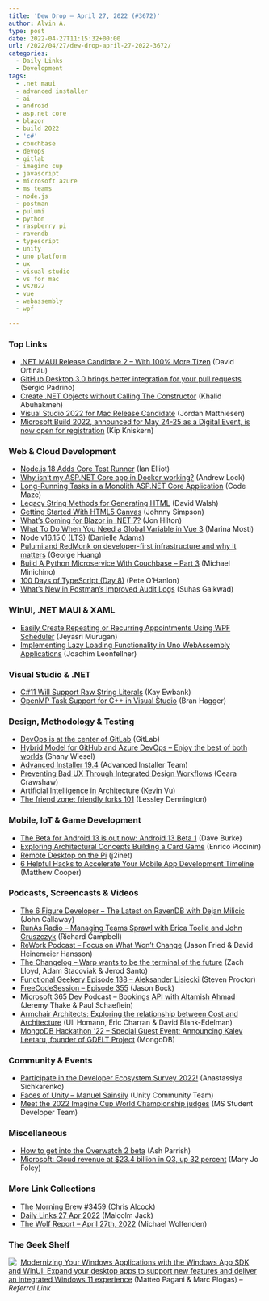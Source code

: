 ```yaml
---
title: 'Dew Drop – April 27, 2022 (#3672)'
author: Alvin A.
type: post
date: 2022-04-27T11:15:32+00:00
url: /2022/04/27/dew-drop-april-27-2022-3672/
categories:
  - Daily Links
  - Development
tags:
  - .net maui
  - advanced installer
  - ai
  - android
  - asp.net core
  - blazor
  - build 2022
  - 'c#'
  - couchbase
  - devops
  - gitlab
  - imagine cup
  - javascript
  - microsoft azure
  - ms teams
  - node.js
  - postman
  - pulumi
  - python
  - raspberry pi
  - ravendb
  - typescript
  - unity
  - uno platform
  - ux
  - visual studio
  - vs for mac
  - vs2022
  - vue
  - webassembly
  - wpf

---
```

### <a name="top"></a>Top Links

  * <a href="https://devblogs.microsoft.com/dotnet/dotnet-maui-rc-2/?WT.mc_id=DOP-MVP-4025064" target="_blank" rel="noopener">.NET MAUI Release Candidate 2 – With 100% More Tizen</a> (David Ortinau)
  * <a href="https://github.blog/2022-04-26-github-desktop-3-0-brings-better-integration-for-your-pull-requests/" target="_blank" rel="noopener">GitHub Desktop 3.0 brings better integration for your pull requests</a> (Sergio Padrino)
  * <a href="https://khalidabuhakmeh.com/create-dotnet-objects-without-calling-the-constructor" target="_blank" rel="noopener">Create .NET Objects without Calling The Constructor</a> (Khalid Abuhakmeh)
  * <a href="https://devblogs.microsoft.com/visualstudio/visual-studio-2022-for-mac-release-candidate/?WT.mc_id=DOP-MVP-4025064" target="_blank" rel="noopener">Visual Studio 2022 for Mac Release Candidate</a> (Jordan Matthiesen)
  * <a href="https://www.onmsft.com/news/microsoft-build-2022-registration" target="_blank" rel="noopener">Microsoft Build 2022, announced for May 24-25 as a Digital Event, is now open for registration</a> (Kip Kniskern)



### <a name="web"></a>Web & Cloud Development

  * <a href="http://www.i-programmer.info/news/167-javascript/15385-nodejs-18-adds-core-test-runner.html" target="_blank" rel="noopener">Node.js 18 Adds Core Test Runner</a> (Ian Elliot)
  * <a href="https://andrewlock.net/why-isnt-my-aspnetcore-app-in-docker-working/" target="_blank" rel="noopener">Why isn&#8217;t my ASP.NET Core app in Docker working?</a> (Andrew Lock)
  * <a href="https://code-maze.com/aspnetcore-long-running-tasks-monolith-app/" target="_blank" rel="noopener">Long-Running Tasks in a Monolith ASP.NET Core Application</a> (Code Maze)
  * <a href="https://davidwalsh.name/legacy-string-methods" target="_blank" rel="noopener">Legacy String Methods for Generating HTML</a> (David Walsh)
  * <a href="https://dzone.com/articles/getting-started-with-html5-canvas" target="_blank" rel="noopener">Getting Started With HTML5 Canvas</a> (Johnny Simpson)
  * <a href="https://www.telerik.com/blogs/whats-coming-blazor-dotnet-7" target="_blank" rel="noopener">What’s Coming for Blazor in .NET 7?</a> (Jon Hilton)
  * <a href="https://www.telerik.com/blogs/when-need-global-variable-vue-3" target="_blank" rel="noopener">What To Do When You Need a Global Variable in Vue 3</a> (Marina Mosti)
  * <a href="https://nodejs.org/en/blog/release/v16.15.0" target="_blank" rel="noopener">Node v16.15.0 (LTS)</a> (Danielle Adams)
  * <a href="https://www.pulumi.com/blog/redmonk-pulumi-developer-first-infrastructure/" target="_blank" rel="noopener">Pulumi and RedMonk on developer-first infrastructure and why it matters</a> (George Huang)
  * <a href="https://blog.couchbase.com/build-a-python-microservice-with-couchbase-part-3/" target="_blank" rel="noopener">Build A Python Microservice With Couchbase – Part 3</a> (Michael Minichino)
  * <a href="https://peteohanlon.wordpress.com/2022/04/26/100-days-of-typescript-day-8/" target="_blank" rel="noopener">100 Days of TypeScript (Day 8)</a> (Pete O&#8217;Hanlon)
  * <a href="https://blog.postman.com/whats-new-in-postman-improved-audit-logs/" target="_blank" rel="noopener">What’s New in Postman’s Improved Audit Logs</a> (Suhas Gaikwad)



### <a name="silverlight"></a>WinUI, .NET MAUI & XAML

  * <a href="https://www.syncfusion.com/blogs/post/easily-create-repeating-or-recurring-appointments-using-wpf-scheduler.aspx" target="_blank" rel="noopener">Easily Create Repeating or Recurring Appointments Using WPF Scheduler</a> (Jeyasri Murugan)
  * <a href="https://platform.uno/blog/lazy-loading-functionality-uno-wasm/" target="_blank" rel="noopener">Implementing Lazy Loading Functionality in Uno WebAssembly Applications</a> (Joachim Leonfellner)



### <a name="dotnet"></a>Visual Studio & .NET

  * <a href="http://www.i-programmer.info/news/89-net/15382-c11-will-support-raw-string-literals.html" target="_blank" rel="noopener">C#11 Will Support Raw String Literals</a> (Kay Ewbank)
  * <a href="https://devblogs.microsoft.com/cppblog/openmp-task-support-for-c-in-visual-studio/?WT.mc_id=DOP-MVP-4025064" target="_blank" rel="noopener">OpenMP Task Support for C++ in Visual Studio</a> (Bran Hagger)



### <a name="design"></a>Design, Methodology & Testing

  * <a href="https://about.gitlab.com/blog/2022/04/27/devops-is-at-the-center-of-gitlab/" target="_blank" rel="noopener">DevOps is at the center of GitLab</a> (GitLab)
  * <a href="https://devblogs.microsoft.com/premier-developer/hybrid-model-for-github-and-azure-devops-enjoy-the-best-of-both-worlds/?WT.mc_id=DOP-MVP-4025064" target="_blank" rel="noopener">Hybrid Model for GitHub and Azure DevOps – Enjoy the best of both worlds</a> (Shany Wiesel)
  * <a href="https://www.advancedinstaller.com/release-19.4.html" target="_blank" rel="noopener">Advanced Installer 19.4</a> (Advanced Installer Team)
  * <a href="https://smashingmagazine.com/2022/04/ux-integrated-design-workflows/" target="_blank" rel="noopener">Preventing Bad UX Through Integrated Design Workflows</a> (Ceara Crawshaw)
  * <a href="http://feeds.dzone.com/link/17798/15250357/artificial-intelligence-in-architecture" target="_blank" rel="noopener">Artificial Intelligence in Architecture</a> (Kevin Vu)
  * <a href="https://github.blog/2022-04-25-the-friend-zone-friendly-forks-101/" target="_blank" rel="noopener">The friend zone: friendly forks 101</a> (Lessley Dennington)



### <a name="mobile"></a>Mobile, IoT & Game Development

  * <a href="http://android-developers.googleblog.com/2022/04/android-13-beta-1-blog.html" target="_blank" rel="noopener">The Beta for Android 13 is out now: Android 13 Beta 1</a> (Dave Burke)
  * <a href="https://www.infoq.com/articles/exploring-architecture-building-game/" target="_blank" rel="noopener">Exploring Architectural Concepts Building a Card Game</a> (Enrico Piccinin)
  * <a href="https://blog.j2i.net/2022/04/26/remote-desktop-on-the-pi/" target="_blank" rel="noopener">Remote Desktop on the Pi</a> (j2inet)
  * <a href="https://dzone.com/articles/6-helpful-hacks-to-accelerate-your-mobile-app-deve" target="_blank" rel="noopener">6 Helpful Hacks to Accelerate Your Mobile App Development Timeline</a> (Matthew Cooper)



### <a name="podcasts"></a>Podcasts, Screencasts & Videos

  * <a href="https://6figuredev.com/podcast/the-latest-on-ravendb-with-dejan-milicic/" target="_blank" rel="noopener">The 6 Figure Developer &#8211; The Latest on RavenDB with Dejan Milicic</a> (John Callaway)
  * <a href="https://runasradio.com/Shows/Show/825" target="_blank" rel="noopener">RunAs Radio &#8211; Managing Teams Sprawl with Erica Toelle and John Gruszczyk</a> (Richard Campbell)
  * <a href="https://share.transistor.fm/s/58cc48ba" target="_blank" rel="noopener">ReWork Podcast &#8211; Focus on What Won&#8217;t Change</a> (Jason Fried & David Heinemeier Hansson)
  * <a href="https://changelog.com/podcast/487" target="_blank" rel="noopener">The Changelog &#8211; Warp wants to be the terminal of the future</a> (Zach Lloyd, Adam Stacoviak & Jerod Santo)
  * <a href="https://www.functionalgeekery.com/episode-138-aleksander-lisiecki/" target="_blank" rel="noopener">Functional Geekery Episode 138 – Aleksander Lisiecki</a> (Steven Proctor)
  * <a href="http://www.youtube.com/watch?v=9cyaMg4pGDI" target="_blank" rel="noopener">FreeCodeSession &#8211; Episode 355</a> (Jason Bock)
  * <a href="https://www.m365devpodcast.com/e/bookings-api-with-altamish-ahmad/" target="_blank" rel="noopener">Microsoft 365 Dev Podcast &#8211; Bookings API with Altamish Ahmad</a> (Jeremy Thake & Paul Schaeflein)
  * <a href="http://www.youtube.com/watch?v=yiUAZrR9lek" target="_blank" rel="noopener">Armchair Architects: Exploring the relationship between Cost and Architecture</a> (Uli Homann, Eric Charran & David Blank-Edelman)
  * <a href="http://www.youtube.com/watch?v=Hgo1vXPHY0I" target="_blank" rel="noopener">MongoDB Hackathon &#8217;22 &#8211; Special Guest Event: Announcing Kalev Leetaru, founder of GDELT Project</a> (MongoDB)



### <a name="events"></a>Community & Events

  * <a href="https://blog.jetbrains.com/blog/2022/04/26/participate-in-the-developer-ecosystem-survey-2022/" target="_blank" rel="noopener">Participate in the Developer Ecosystem Survey 2022!</a> (Anastassiya Sichkarenko)
  * <a href="https://blog.unity.com/community/faces-of-unity-manuel-sainsily" target="_blank" rel="noopener">Faces of Unity – Manuel Sainsily</a> (Unity Community Team)
  * <a href="https://techcommunity.microsoft.com/t5/student-developer-blog/meet-the-2022-imagine-cup-world-championship-judges/ba-p/3291802?WT.mc_id=DOP-MVP-4025064" target="_blank" rel="noopener">Meet the 2022 Imagine Cup World Championship judges</a> (MS Student Developer Team)



### <a name="misc"></a>Miscellaneous

  * <a href="https://www.theverge.com/2022/4/26/23043073/how-to-overwatch-2-beta-access-pc" target="_blank" rel="noopener">How to get into the Overwatch 2 beta</a> (Ash Parrish)
  * <a href="https://www.zdnet.com/article/microsoft-cloud-revenue-at-23-4-billion-in-q3-up-32-percent/#ftag=RSSbaffb68" target="_blank" rel="noopener">Microsoft: Cloud revenue at $23.4 billion in Q3, up 32 percent</a> (Mary Jo Foley)



### <a name="links"></a>More Link Collections

  * <a href="https://blog.cwa.me.uk/2022/04/27/the-morning-brew-3459/" target="_blank" rel="noopener">The Morning Brew #3459</a> (Chris Alcock)
  * <a href="http://inquisitorjax.blogspot.com/2022/04/daily-links-27-apr-2022.html" target="_blank" rel="noopener">Daily Links 27 Apr 2022</a> (Malcolm Jack)
  * <a href="https://michael-wolfenden.github.io/2022/04/27/april-27th-2022/" target="_blank" rel="noopener">The Wolf Report &#8211; April 27th, 2022</a> (Michael Wolfenden)



### <a name="shelf"></a>The Geek Shelf

<a href="https://www.amazon.com/Modernizing-Your-Windows-Applications-WinUI/dp/1803235667/?tag=amavin-20" target="_blank" rel="noopener"><img decoding="async" align="left" style="margin: 0px 4px 0px 0px; border: 0px currentcolor; border-image: none; float: left; display: inline; background-image: none;" src="https://m.media-amazon.com/images/I/41zIfz2XdnL._SS135_.jpg" border="0" /></a>&nbsp;<a href="https://www.amazon.com/Modernizing-Your-Windows-Applications-WinUI/dp/1803235667/?tag=amavin-20" target="_blank" rel="noopener">Modernizing Your Windows Applications with the Windows App SDK and WinUI: Expand your desktop apps to support new features and deliver an integrated Windows 11 experience</a> (Matteo Pagani & Marc Plogas) _&#8211; Referral Link_